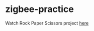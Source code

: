 # zigbee-practice

Watch Rock Paper Scissors project [here](https://adoring-boyd-2c53c3.netlify.app/)
